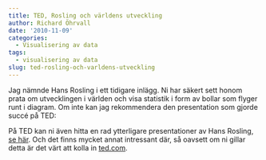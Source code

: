 ```yaml
---
title: TED, Rosling och världens utveckling
author: Richard Öhrvall
date: '2010-11-09'
categories:
  - Visualisering av data
tags:
  - visualisering av data
slug: ted-rosling-och-varldens-utveckling
---
```


Jag nämnde Hans Rosling i ett tidigare inlägg. Ni har säkert sett honom prata om utvecklingen i världen och visa statistik i form av bollar som flyger runt i diagram. Om inte kan jag rekommendera den presentation som gjorde succé på TED:

På TED kan ni även hitta en rad ytterligare presentationer av Hans Rosling, [se här](http://www.ted.com/speakers/hans_rosling.html). Och det finns mycket annat intressant där, så oavsett om ni gillar detta är det värt att kolla in [ted.com](http://www.ted.com/).
